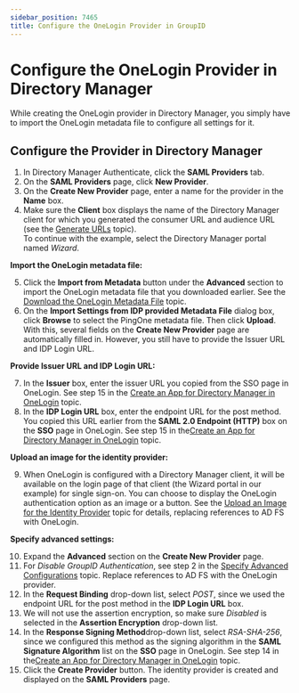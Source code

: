 ```yaml
---
sidebar_position: 7465
title: Configure the OneLogin Provider in GroupID
---
```


# Configure the OneLogin Provider in Directory Manager

While creating the OneLogin provider in Directory Manager, you simply have to import the OneLogin metadata file to configure all settings for it.

## Configure the Provider in Directory Manager

1. In Directory Manager Authenticate, click the **SAML Providers** tab.
2. On the **SAML Providers** page, click **New Provider**.
3. On the **Create New Provider** page, enter a name for the provider in the **Name** box.
4. Make sure the **Client** box displays the name of the Directory Manager client for which you generated the consumer URL and audience URL (see the [Generate URLs](GenerateURLs "Generate URLs") topic).  
   To continue with the example, select the Directory Manager portal named *Wizard*.

**Import the OneLogin metadata file:**

5. Click the **Import from Metadata** button under the **Advanced** section to import the OneLogin metadata file that you downloaded earlier. See the [Download the OneLogin Metadata File](ConfigureInOneLogin#Download "Download the OneLogin Metadata File") topic.
6. On the **Import Settings from IDP provided Metadata File** dialog box, click **Browse** to select the PingOne metadata file. Then click **Upload**. With this, several fields on the **Create New Provider** page are automatically filled in. However, you still have to provide the Issuer URL and IDP Login URL.

**Provide Issuer URL and IDP Login URL:**

7. In the **Issuer** box, enter the issuer URL you copied from the SSO page in OneLogin. See step 15 in the [Create an App for Directory Manager in OneLogin](ConfigureInOneLogin#Create "Create an App for Directory Manager in OneLogin") topic.
8. In the **IDP Login URL** box, enter the endpoint URL for the post method. You copied this URL earlier from the **SAML 2.0 Endpoint (HTTP)** box on the **SSO** page in OneLogin. See step 15 in the[Create an App for Directory Manager in OneLogin](ConfigureInOneLogin#Create "Create an App for Directory Manager in OneLogin") topic.

**Upload an image for the identity provider:**

9. When OneLogin is configured with a Directory Manager client, it will be available on the login page of that client (the Wizard portal in our example) for single sign-on. You can choose to display the OneLogin authentication option as an image or a button. See the [Upload an Image for the Identity Provider](../ADFS/ConfigureADFSInGroupID#Upload "Upload an Image for the Identity Provider") topic for details, replacing references to AD FS with OneLogin.

**Specify advanced settings:**

10. Expand the **Advanced** section on the **Create New Provider** page.
11. For *Disable GroupID Authentication*, see step 2 in the [Specify Advanced Configurations](../ADFS/ConfigureADFSInGroupID#Specify "Specify Advanced Configurations") topic. Replace references to AD FS with the OneLogin provider.
12. In the **Request Binding** drop-down list, select *POST*, since we used the endpoint URL for the post method in the **IDP Login URL** box.
13. We will not use the assertion encryption, so make sure *Disabled* is selected in the **Assertion Encryption** drop-down list.
14. In the **Response Signing Method**drop-down list, select *RSA-SHA-256*, since we configured this method as the signing algorithm in the **SAML Signature Algorithm** list on the **SSO** page in OneLogin. See step 14 in the[Create an App for Directory Manager in OneLogin](ConfigureInOneLogin#Create "Create an App for Directory Manager in OneLogin") topic.
15. Click the **Create Provider** button. The identity provider is created and displayed on the **SAML Providers** page.